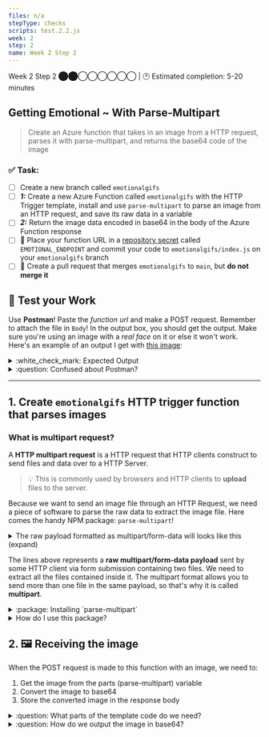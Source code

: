 ```yaml
---
files: n/a
stepType: checks
scripts: test.2.2.js
week: 2
step: 2
name: Week 2 Step 2
---
```


Week 2 Step 2 ⬤⬤◯◯◯◯◯◯ | 🕐 Estimated completion: 5-20 minutes

## Getting Emotional ~ With Parse-Multipart
> Create an Azure function that takes in an image from a HTTP request, parses it with parse-multipart, and returns the base64 code of the image

### ✅ Task:
- [ ] Create a new branch called `emotionalgifs`
- [ ] ***1:*** Create a new Azure Function called `emotionalgifs` with the HTTP Trigger template, install and use `parse-multipart` to parse an image from an HTTP request, and save its raw data in a variable
- [ ] ***2:*** Return the image data encoded in base64 in the body of the Azure Function response
- [ ] 🚀 Place your function URL in a [repository secret](https://docs.github.com/en/actions/reference/encrypted-secrets#creating-encrypted-secrets-for-a-repository) called `EMOTIONAL_ENDPOINT` and commit your code to `emotionalgifs/index.js` on your `emotionalgifs` branch
- [ ] 🚀 Create a pull request that merges `emotionalgifs` to `main`, but **do not merge it**

## 🚧 Test your Work
Use **Postman**! Paste the *function url* and make a POST request. Remember to attach the file in `Body`! In the output box, you should get the output. Make sure you're using an image with a *real face* on it or else it won't work. Here's an example of an output I get with [this image](https://user-images.githubusercontent.com/69332964/98884689-91687580-245e-11eb-98d7-6461ac79e02a.jpg):

<details>
<summary>:white_check_mark: Expected Output </summary>

The output should be the base64 code of the inputted image, like this:
  
```base64
/9j/4AAQSkZJRgABAQAAAQABAAD/2wBDAAEBAQEBAQEBAQEBAQEBAQEBAQEBAQEBAQEBAQEBAQEBAQEBAQIC...
```
</details>

<details>
<summary>:question: Confused about Postman? </summary>

1. Navigate back to the Postman app and change GET to POST
2. Publish/deploy your function and copy your function url from the VS Code output like this:
3. Use the function url and any image you want to send the POST request. Remember to attach the file in Body!
        ![Untitled_ Nov 11, 2020 6_40 PM](https://user-images.githubusercontent.com/69332964/98876997-780afd80-244d-11eb-87fc-13822d909f2f.gif)

</details>

---

## 1. Create `emotionalgifs` HTTP trigger function that parses images

### What is multipart request?
A **HTTP multipart request** is a HTTP request that HTTP clients construct to send files and data over to a HTTP Server. 

> 💡 This is commonly used by browsers and HTTP clients to **upload** files to the server.

Because we want to send an image file through an HTTP Request, we need a piece of software to parse the raw data to extract the image file. Here comes the handy NPM package: `parse-multipart`!

<details>
<summary>
The raw payload formatted as multipart/form-data will looks like this (expand)
</summary>

```
------WebKitFormBoundaryDtbT5UpPj83kllfw
Content-Disposition: form-data; name="uploads[]"; filename="somebinary.dat"
Content-Type: application/octet-stream

some binary data...maybe the bits of a image..
------WebKitFormBoundaryDtbT5UpPj83kllfw
Content-Disposition: form-data; name="uploads[]"; filename="sometext.txt"
Content-Type: text/plain

hello how are you
------WebKitFormBoundaryDtbT5UpPj83kllfw--
```

</details>

The lines above represents a **raw multipart/form-data payload** sent by some HTTP client via form submission containing two files. We need to extract all the files contained inside it. The multipart format allows you to send more than one file in the same payload, so that's why it is called **multipart**.

<details>
  <summary>:package: Installing `parse-multipart` </summary>
  
  Before you can install `parse-multipart`, you need to enter `npm init -y` into the terminal. This command allows us to set up a new npm package: <br><br>
<img width="339" alt="Screen Shot 2021-05-30 at 7 11 28 PM" src="https://user-images.githubusercontent.com/70852990/120123083-e067c500-c17a-11eb-8d14-385dd0e7579c.png">

[Open up a terminal in VSCode](https://code.visualstudio.com/docs/editor/integrated-terminal) inside your function's directory, type `npm install parse-multipart`, and press enter.

> :bulb: Forgot how to navigate a terminal? [Check this out.](https://computers.tutsplus.com/tutorials/navigating-the-terminal-a-gentle-introduction--mac-3855)

**Note:** the text outputted by the console does not mean there was an error! The npm package has successfully been installed.

</details>

<details>
<summary>How do I use this package?</summary>
</br>

First, we need to declare the variable `multipart` outside of the async function so that we can access the NPM package:

```js

var multipart = require('parse-multipart');

```

Notice that `multipart.Parse(body, boundary)` requires two arguments, as it has two parameters. I've already gotten the boundary for you – just like the documentation example, our boundary is a string in the format `"----WebKitFormBoundary(random characters here)"`.

In the `multipart.Parse()` call, you need to figure out what the body parameter should be.

> :bulb: **Hint:** It should be the request body. Think about the template HTTP Trigger Azure function. How did we access the body in there?

```js

// here's your boundary:
var boundary = multipart.getBoundary(req.headers['content-type']);
  
// TODO: assign the body variable the correct value
var body = '<WHAT GOES HERE?>'

// parse the body
var parts = multipart.Parse(body, boundary);
```
</details>

## 2. 🖼️ Receiving the image

When the POST request is made to this function with an image, we need to:
1. Get the image from the parts (parse-multipart) variable
2. Convert the image to base64
3. Store the converted image in the response body

<details>
<summary>:question: What parts of the template code do we need?</summary>

Take a look at the standard `module.exports` function code:

```js
module.exports = async function (context, req) {
    // the code
}
```

This is the function that runs **every time your HTTP trigger gets a request**. As a parameter of this function, the `req` parameter contains all the information the request was sent with. *This contains*:
* Headers
* The body

Remove all of the content in `module.exports` except this:

```js
context.res = {
        // status: 200, /* Defaults to 200 */

        body: //LEAVE THIS BLANK
};
```
<br><br>
</details>


<details>
<summary>:question: How do we output the image in base64?</summary>

Next, we want to output the **base64** code of the inputted image. The parsed image data that we need to convert to base64 is is stored in index 0 of `parts` since we only sent one file, and we want the data property of this image to access the binary file. Thus, we will be converting `parts[0].data` to base64 and assigning the code to a new variable:

```javascript
var convertedResult = Buffer.from(parts[0].data).toString('_____');
// FILL IN THE BLANK
```

The `Buffer` part of the code provides **temporary storage** for the binary image data as it is converted to **base64**.

Now, complete the following so that the **base64** code is outputted when the function is called:

```js
context.res = {
        // status: 200, /* Defaults to 200 */

        body: //WHAT GOES HERE?
};
```
<br><br>
</details>
